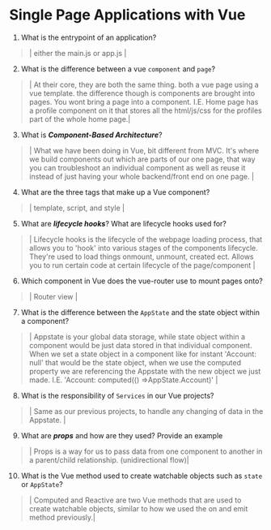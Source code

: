 # Single Page Applications with Vue
01. What is the entrypoint of an application?

  > | either the main.js or app.js |

02. What is the difference between a vue `component` and `page`?

  > | At their core, they are both the same thing. both a vue page using a vue template. the difference though is components are brought into pages. You wont bring a page into a component. I.E. Home page has a profile component on it that stores all the html/js/css for the profiles part of the whole home page.|

03. What is ***Component-Based Architecture***?

  > | What we have been doing in Vue, bit different from MVC. It's where we build components out which are parts of our one page, that way you can troubleshoot an individual component as well as reuse it instead of just having your whole backend/front end on one page. |

04. What are the three tags that make up a Vue component?

  > | template, script, and style |

05. What are ***lifecycle hooks***? What are lifecycle hooks used for?

  > | Lifecycle hooks is the lifecycle of the webpage loading process, that allows you to 'hook' into various stages of the components lifecycle. They're used to load things onmount, unmount, created ect. Allows you to run certain code at certain lifecycle of the page/component |

06. Which component in Vue does the vue-router use to mount pages onto?

  > | Router view |

07. What is the difference between the `AppState` and the state object within a component?

  > | Appstate is your global data storage, while state object within a component would be just data stored in that individual component. When we set a state object in a component like for instant 'Account: null' that would be the state object, when we use the computed property we are referencing the Appstate with the new object we just made. I.E. 'Account: computed(()
   =>AppState.Account)' |

08. What is the responsibility of `Services` in our Vue projects?

  > | Same as our previous projects, to handle any changing of data in the Appstate. |

09. What are ***props*** and how are they used? Provide an example

  > | Props is a way for us to pass data from one component to another in a parent/child relationship. (unidirectional flow)|

10. What is the Vue method used to create watchable objects such as `state` or `AppState`?

  > | Computed and Reactive are two Vue methods that are used to create watchable objects, similar to how we used the on and emit method previously.|

